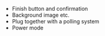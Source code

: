 - Finish button and confirmation
- Background image etc.
- Plug together with a polling system
- Power mode

